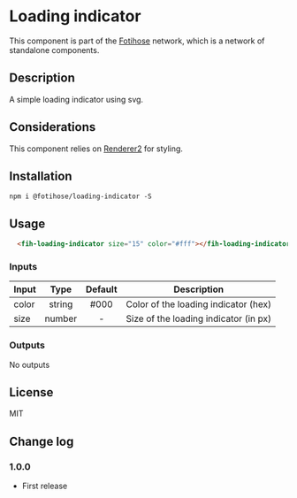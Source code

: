 # Loading indicator

This component is part of the [Fotihose](https://github.com/halloverden/fotihose) network, which is a network of standalone components.

## Description
A simple loading indicator using svg.

## Considerations
This component relies on [Renderer2](https://angular.io/api/core/Renderer2) for styling.

## Installation
```
npm i @fotihose/loading-indicator -S
```

## Usage
```html
  <fih-loading-indicator size="15" color="#fff"></fih-loading-indicator>
```

### Inputs

| Input | Type    | Default | Description |
|-------|:-------:|:-------:|:-----------:|
| color | string  | #000    | Color of the loading indicator (hex)
| size  | number  | -       | Size of the loading indicator (in px)

### Outputs

No outputs

## License
MIT

## Change log

### 1.0.0
- First release
